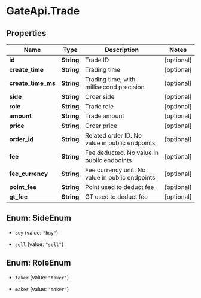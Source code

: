 # GateApi.Trade

## Properties

Name | Type | Description | Notes
------------ | ------------- | ------------- | -------------
**id** | **String** | Trade ID | [optional] 
**create_time** | **String** | Trading time | [optional] 
**create_time_ms** | **String** | Trading time, with millisecond precision | [optional] 
**side** | **String** | Order side | [optional] 
**role** | **String** | Trade role | [optional] 
**amount** | **String** | Trade amount | [optional] 
**price** | **String** | Order price | [optional] 
**order_id** | **String** | Related order ID. No value in public endpoints | [optional] 
**fee** | **String** | Fee deducted. No value in public endpoints | [optional] 
**fee_currency** | **String** | Fee currency unit. No value in public endpoints | [optional] 
**point_fee** | **String** | Point used to deduct fee | [optional] 
**gt_fee** | **String** | GT used to deduct fee | [optional] 

## Enum: SideEnum

* `buy` (value: `"buy"`)

* `sell` (value: `"sell"`)


## Enum: RoleEnum

* `taker` (value: `"taker"`)

* `maker` (value: `"maker"`)


